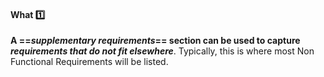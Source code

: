 <link rel="stylesheet" href="{{baseUrl}}/css/textbook.css">

<div class="website-content">

<div id="title">

#### What :one:

</div>

<div id="body">

**A ==_supplementary requirements_== section can be used to capture _requirements that do not fit elsewhere_**. Typically, this is where most <trigger trigger="click" for="modal:supplementary-nfr">Non Functional Requirements</trigger> will be listed.

<modal title="" id="modal:supplementary-nfr">
  <include src="../../../requirements/nonFunctionalRequirements/full.md"/>
</modal>

</div>

<div id="extras">
</div>

</div>
